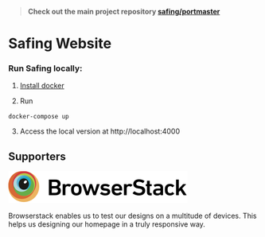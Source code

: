 > **Check out the main project repository [safing/portmaster](https://github.com/safing/portmaster)**

# Safing Website

### Run Safing locally:

1. [Install docker](https://www.docker.com/get-started)

2. Run

```
docker-compose up
```

3. Access the local version at http://localhost:4000

## Supporters

[![Browserstack](/assets/img/external/logos/browserstack.svg)](http://www.browserstack.com/)

Browserstack enables us to test our designs on a multitude of devices. This helps us designing our homepage in a truly responsive way.

<!-- dummy change to trigger github pages deployment: . -->
